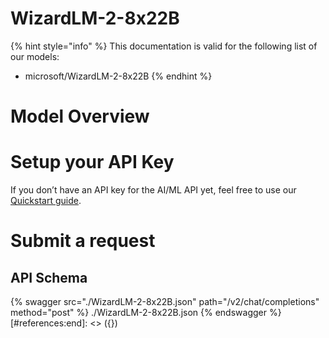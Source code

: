 [#references:start]: <> ({ "template": "openapi" })
# WizardLM-2-8x22B

{% hint style="info" %}
This documentation is valid for the following list of our models:
* microsoft/WizardLM-2-8x22B
{% endhint %}

# Model Overview


# Setup your API Key
If you don’t have an API key for the AI/ML API yet, feel free to use our [Quickstart guide](https://docs.aimlapi.com/quickstart/setting-up).

# Submit a request
## API Schema
{% swagger src="./WizardLM-2-8x22B.json" path="/v2/chat/completions" method="post" %}
./WizardLM-2-8x22B.json
{% endswagger %}
[#references:end]: <> ({})